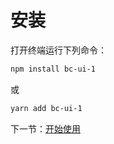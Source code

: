 # 安装

打开终端运行下列命令：

```bash
npm install bc-ui-1
```

或

```bash
yarn add bc-ui-1
```

下一节：[开始使用](#/doc/get-started)
